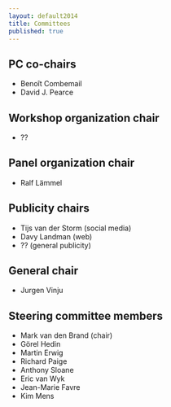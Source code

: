 ```yaml
---
layout: default2014
title: Committees
published: true
---
```


## PC co-chairs

* Benoît Combemail 
* David J. Pearce 

## Workshop organization chair

* ??

## Panel organization chair

* Ralf Lämmel

## Publicity chairs

* Tijs van der Storm (social media)
* Davy Landman (web)
* ?? (general publicity)

## General chair

* Jurgen Vinju

## Steering committee members

* Mark van den Brand (chair)
* Görel Hedin
* Martin Erwig
* Richard Paige
* Anthony Sloane
* Eric van Wyk
* Jean-Marie Favre
* Kim Mens
